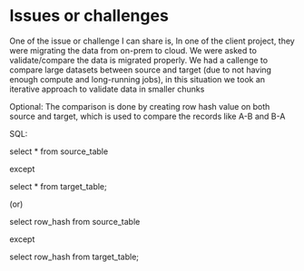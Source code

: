 # Issues or challenges

One of the issue or challenge I can share is, In one of the client project, they were migrating the data from on-prem to cloud. We were asked to validate/compare the data is migrated properly. We had a callenge to compare large datasets between source and target (due to not having enough compute and long-running jobs), in this situation we took an iterative approach to validate data in smaller chunks

Optional:
The comparison is done by creating row hash value on both source and target, which is used to compare the records like A-B and B-A 

SQL:

select * from source_table

except

select * from target_table;

(or)

select row_hash from source_table

except

select row_hash from target_table;